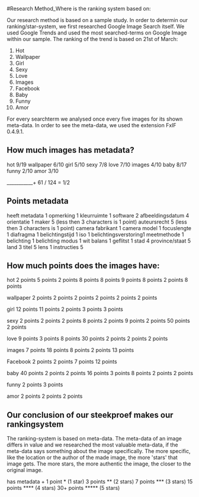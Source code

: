 #Research Method_Where is the ranking system based on:

Our research method is based on a sample study. In order to determin our ranking/star-system, we first researched Google Image Search itself. We used Google Trends and used the most searched-terms on Google Image within our sample. The ranking of the trend is based on 21st of March:

1.	Hot
2.	Wallpaper
3.	Girl
4.	Sexy
5.	Love
6.	Images
7.	Facebook
8.	Baby
9.	Funny
10.	Amor

For every searchterm we analysed once every five images for its shown meta-data. In order to see the meta-data, we used the extension FxIF 0.4.9.1.

## How much images has metadata?
hot 9/19
wallpaper 6/10
girl 5/10
sexy 7/8
love 7/10
images 4/10
baby 8/17
funny 2/10
amor 3/10

___________+
61 / 124 = 	1/2

## Points metadata
heeft metadata	     1
opmerking		         1
kleurruimte		       1
software		         2
afbeeldingsdatum	   4
orientatie		       1
maker			           5 (less then 3 characters is 1 point)
auteursrecht		     5 (less then 3 characters is 1 point)
camera fabrikant	   1
camera model		     1
focuslengte		       1
diafragma		         1
belichtingstijd		   1
iso			             1
belichtingsverstoring1
meetmethode		       1
belichting		       1
belichting modus	   1
wit balans		       1
geflitst			       1
stad			           4
province/staat		   5
land			           3
titel			           5
lens			           1
instructies		       5

## How much points does the images have:
hot
2 points
5 points
2 points
8 points
8 points
9 points
8 points
2 points
8 points

wallpaper
2 points
2 points
2 points
2 points
2 points
2 points

girl
12 points
11 points
2 points
3 points
3 points

sexy
2 points
2 points
2 points
8 points
2 points
9 points
2 points
50 points
2 points

love
9 points
3 points
8 points
30 points
2 points
2 points
2 points

images
7 points
18 points
8 points
2 points
13 points

Facebook
2 points
2 points
7 points
12 points

baby
40 points
2 points
2 points
16 points
3 points
8 points
2 points
2 points

funny
2 points
3 points

amor
2 points
2 points
2 points

## Our conclusion of our steekproef makes our rankingsystem
The ranking-system is based on meta-data. The meta-data of an image differs in value and we researched the most valuable meta-data, if the meta-data says something about the image specifically. The more specific, like the location or the author of the made image, the more 'stars' that image gets. The more stars, the more authentic the image, the closer to the original image.

has metadata + 1 point 	*	(1 star)
3 points			**	(2 stars)
7 points 			***	(3 stars)
15 points			****	(4 stars)
30+ points			*****	(5 stars)
